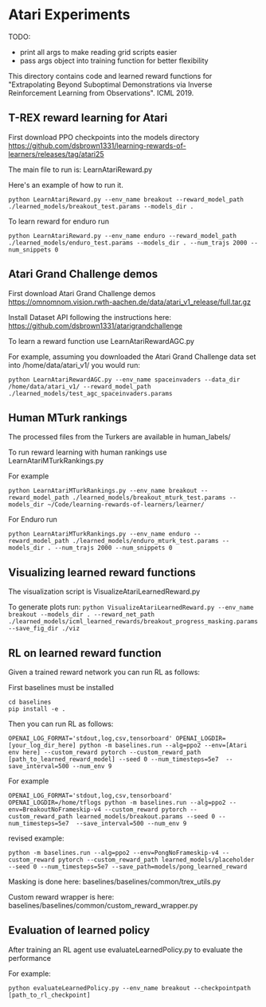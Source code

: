 # Atari Experiments #





TODO:
- print all args to make reading grid scripts easier
- pass args object into training function for better flexibility
















This directory contains code and learned reward functions for "Extrapolating Beyond Suboptimal Demonstrations via Inverse Reinforcement Learning from Observations". ICML 2019.


## T-REX reward learning for Atari ##

First download PPO checkpoints into the models directory
https://github.com/dsbrown1331/learning-rewards-of-learners/releases/tag/atari25

The main file to run is:
LearnAtariReward.py

Here's an example of how to run it.

```python LearnAtariReward.py --env_name breakout --reward_model_path ./learned_models/breakout_test.params --models_dir .```

To learn reward for enduro run

```
python LearnAtariReward.py --env_name enduro --reward_model_path ./learned_models/enduro_test.params --models_dir . --num_trajs 2000 --num_snippets 0
```

## Atari Grand Challenge demos ##

First download Atari Grand Challenge demos
https://omnomnom.vision.rwth-aachen.de/data/atari_v1_release/full.tar.gz

Install Dataset API following the instructions here:
https://github.com/dsbrown1331/atarigrandchallenge

To learn a reward function use LearnAtariRewardAGC.py

For example, assuming you downloaded the Atari Grand Challenge data set into /home/data/atari_v1/ you would run:

```python LearnAtariRewardAGC.py --env_name spaceinvaders --data_dir /home/data/atari_v1/ --reward_model_path ./learned_models/test_agc_spaceinvaders.params```

## Human MTurk rankings ##

The processed files from the Turkers are available in human_labels/

To run reward learning with human rankings use LearnAtariMTurkRankings.py

For example

```python LearnAtariMTurkRankings.py --env_name breakout --reward_model_path ./learned_models/breakout_mturk_test.params --models_dir ~/Code/learning-rewards-of-learners/learner/```

For Enduro run

```python LearnAtariMTurkRankings.py --env_name enduro --reward_model_path ./learned_models/enduro_mturk_test.params --models_dir . --num_trajs 2000 --num_snippets 0```



## Visualizing learned reward functions ##
The visualization script is VisualizeAtariLearnedReward.py

To generate plots run:
```python VisualizeAtariLearnedReward.py --env_name breakout --models_dir . --reward_net_path ./learned_models/icml_learned_rewards/breakout_progress_masking.params --save_fig_dir ./viz```

## RL on learned reward function ##

Given a trained reward network you can run RL as follows:

First baselines must be installed

```
cd baselines
pip install -e .
```

Then you can run RL as follows:

```
OPENAI_LOG_FORMAT='stdout,log,csv,tensorboard' OPENAI_LOGDIR=[your_log_dir_here] python -m baselines.run --alg=ppo2 --env=[Atari env here] --custom_reward pytorch --custom_reward_path [path_to_learned_reward_model] --seed 0 --num_timesteps=5e7  --save_interval=500 --num_env 9
```


For example

```
OPENAI_LOG_FORMAT='stdout,log,csv,tensorboard' OPENAI_LOGDIR=/home/tflogs python -m baselines.run --alg=ppo2 --env=BreakoutNoFrameskip-v4 --custom_reward pytorch --custom_reward_path learned_models/breakout.params --seed 0 --num_timesteps=5e7  --save_interval=500 --num_env 9
```

revised example:

```
python -m baselines.run --alg=ppo2 --env=PongNoFrameskip-v4 --custom_reward pytorch --custom_reward_path learned_models/placeholder --seed 0 --num_timesteps=5e7 --save_path=models/pong_learned_reward
```

Masking is done here:
baselines/baselines/common/trex_utils.py

Custom reward wrapper is here:
baselines/baselines/common/custom_reward_wrapper.py



## Evaluation of learned policy ##

After training an RL agent use evaluateLearnedPolicy.py to evaluate the performance

For example:

```python evaluateLearnedPolicy.py --env_name breakout --checkpointpath [path_to_rl_checkpoint]```
